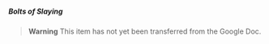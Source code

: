##### Bolts of Slaying

> **Warning**
> This item has not yet been transferred from the Google Doc.
